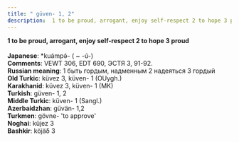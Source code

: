 ```yaml
---
title: " güven- 1, 2"
description:  1 to be proud, arrogant, enjoy self-respect 2 to hope 3 proud
---
```

<p data-pagefind-weight="0.5">
<strong> 1 to be proud, arrogant, enjoy self-respect 2 to hope 3 proud</strong><br><br>
<strong>Japanese</strong>:  *kuámpǝ́- ( ~ -ú-)<br>
<strong>Comments</strong>:  VEWT 306, EDT 690, ЭСТЯ 3, 91-92.<br>
<strong>Russian meaning</strong>:  1 быть гордым, надменным 2 надеяться 3 гордый<br>
<strong>Old Turkic</strong>:  küvez 3, küven- 1 (OUygh.)<br>
<strong>Karakhanid</strong>:  küvez 3, küven- 1 (MK)<br>
<strong>Turkish</strong>:  güven- 1, 2<br>
<strong>Middle Turkic</strong>:  küven- 1 (Sangl.)<br>
<strong>Azerbaidzhan</strong>:  güvän- 1,2<br>
<strong>Turkmen</strong>:  gövne- 'to approve'<br>
<strong>Noghai</strong>:  küjez 3<br>
<strong>Bashkir</strong>:  köjäδ 3<br>

</p>
